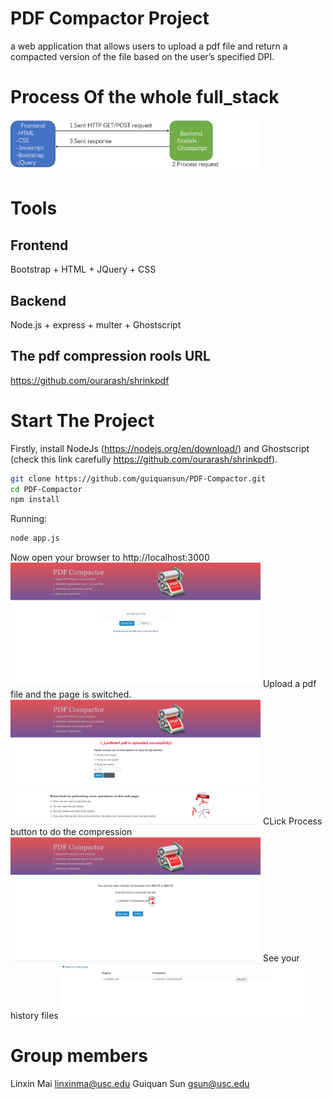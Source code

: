 # PDF Compactor Project
a web application that allows users to upload a pdf file and return a compacted version of the file based on the user’s specified DPI. 

# Process Of the whole full_stack
<img alt="frontend-backend-diagram.png" src="./image/frontend-backend_diagram.png" width="400" text-align="center">

# Tools
## Frontend
 Bootstrap + HTML + JQuery + CSS
## Backend  
 Node.js + express + multer + Ghostscript
## The pdf compression rools URL
https://github.com/ourarash/shrinkpdf

# Start The Project
Firstly, install NodeJs (https://nodejs.org/en/download/) and Ghostscript (check this link carefully https://github.com/ourarash/shrinkpdf). 
```bash
git clone https://github.com/guiquansun/PDF-Compactor.git
cd PDF-Compactor
npm install
```

Running:
```bash
node app.js
```
Now open your browser to http://localhost:3000
<img alt="first-page" src="./image/first-page.png" width="400">
Upload a pdf file and the page is switched.
<img alt="second-page" src="./image/second-page.png" width="400">
CLick Process button to do the compression
<img alt="third-page" src="./image/third-page.png" width="400">
See your history files
<img alt="fourth-page" src="./image/fourth-page.png" width="400">

# Group members
Linxin Mai linxinma@usc.edu
Guiquan Sun  gsun@usc.edu

